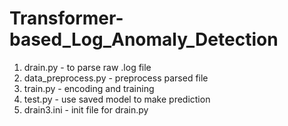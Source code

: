# Transformer-based_Log_Anomaly_Detection

1. drain.py - to parse raw .log file 
2. data_preprocess.py - preprocess parsed file
3. train.py - encoding and training
4. test.py - use saved model to make prediction
5. drain3.ini - init file for drain.py
